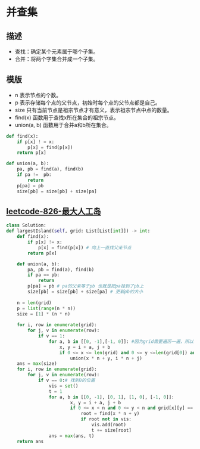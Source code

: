 # 并查集
## 描述
- 查找：确定某个元素属于哪个子集。
- 合并：将两个字集合并成一个子集。
## 模版
- n 表示节点的个数。
- p 表示存储每个点的父节点，初始时每个点的父节点都是自己。
- size 只有当前节点是祖宗节点才有意义，表示祖宗节点中点的数量。
- find(x) 函数用于查找x所在集合的祖宗节点。
- union(a, b) 函数用于合并a和b所在集合。

```python
def find(x):
    if p[x] ! = x:
        p[x] = find(p[x])
    return p[x]

def union(a, b):
    pa, pb = find(a), find(b)
    if pa !=  pb:
        return  
    p[pa] = pb
    size[pb] = size[pb] + size[pa]
```
## [leetcode-826-最大人工岛](https://leetcode.cn/problems/making-a-large-island/)
```python
class Solution:
def largestIsland(self, grid: List[List[int]]) -> int:
    def find(x):
        if p[x] != x:
            p[x] = find(p[x]) # 向上一直找父亲节点
        return p[x]

    def union(a, b):
        pa, pb = find(a), find(b)
        if pa == pb:
            return 
        p[pa] = pb # pa的父亲等于pb 也就是把pa挂到了pb上
        size[pb] = size[pb] + size[pa] # 更新pb的大小
    
    n = len(grid)
    p = list(range(n * n))
    size = [1] * (n * n)
    
    for i, row in enumerate(grid):
        for j, v in enumerate(row):
            if v == 1:
                for a, b in [[0, -1],[-1, 0]]: #因为grid需要遍历一遍，所以可以从当前的点往上往左走，每个都能算一遍
                    x, y = i + a, j + b
                    if 0 <= x <= len(grid) and 0 <= y <=len(grid[0]) and grid[x][y] ==1:
                        union(x * n + y, i * n + j)
    ans = max(size)
    for i, row in enumerate(grid):
        for j, v in enumerate(row):
            if v == 0:# 找到0的位置
                vis = set()
                t = 1 
                for a, b in [[0, -1], [0, 1], [1, 0], [-1, 0]]:
                        x, y = i + a, j + b
                        if 0 <= x < n and 0 <= y < n and grid[x][y] == 1: #找到周边的1
                            root = find(x * n + y)
                            if root not in vis:
                                vis.add(root)
                                t += size[root]
                ans = max(ans, t)
    return ans 
```










